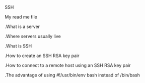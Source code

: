 

SSH

My read me file

.What is a server

.Where servers usually live

.What is SSH

.How to create an SSH RSA key pair

.How to connect to a remote host using an SSH RSA key pair

.The advantage of using #!/usr/bin/env bash instead of /bin/bash
